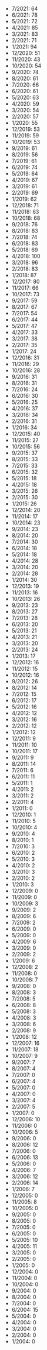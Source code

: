 *  7/2021: 64
*  6/2021: 78
*  5/2021: 72
*  4/2021: 85
*  3/2021: 83
*  2/2021: 71
*  1/2021: 94
*  12/2020: 51
*  11/2020: 43
*  10/2020: 54
*  9/2020: 74
*  8/2020: 61
*  7/2020: 66
*  6/2020: 61
*  5/2020: 63
*  4/2020: 59
*  3/2020: 54
*  2/2020: 57
*  1/2020: 55
*  12/2019: 53
*  11/2019: 59
*  10/2019: 53
*  9/2019: 61
*  8/2019: 56
*  7/2019: 61
*  6/2019: 74
*  5/2019: 64
*  4/2019: 67
*  3/2019: 61
*  2/2019: 69
*  1/2019: 62
*  12/2018: 71
*  11/2018: 63
*  10/2018: 68
*  9/2018: 76
*  8/2018: 83
*  7/2018: 74
*  6/2018: 83
*  5/2018: 69
*  4/2018: 100
*  3/2018: 96
*  2/2018: 83
*  1/2018: 87
*  12/2017: 80
*  11/2017: 66
*  10/2017: 73
*  9/2017: 59
*  8/2017: 67
*  7/2017: 54
*  6/2017: 44
*  5/2017: 47
*  4/2017: 33
*  3/2017: 38
*  2/2017: 35
*  1/2017: 24
*  12/2016: 31
*  11/2016: 29
*  10/2016: 28
*  9/2016: 31
*  8/2016: 31
*  7/2016: 24
*  6/2016: 30
*  5/2016: 25
*  4/2016: 37
*  3/2016: 34
*  2/2016: 31
*  1/2016: 34
*  12/2015: 40
*  11/2015: 27
*  10/2015: 56
*  9/2015: 37
*  8/2015: 33
*  7/2015: 33
*  6/2015: 32
*  5/2015: 18
*  4/2015: 18
*  3/2015: 26
*  2/2015: 30
*  1/2015: 26
*  12/2014: 20
*  11/2014: 17
*  10/2014: 23
*  9/2014: 23
*  8/2014: 20
*  7/2014: 30
*  6/2014: 18
*  5/2014: 18
*  4/2014: 28
*  3/2014: 20
*  2/2014: 28
*  1/2014: 30
*  12/2013: 19
*  11/2013: 16
*  10/2013: 26
*  9/2013: 23
*  8/2013: 27
*  7/2013: 28
*  6/2013: 20
*  5/2013: 21
*  4/2013: 21
*  3/2013: 20
*  2/2013: 24
*  1/2013: 17
*  12/2012: 16
*  11/2012: 15
*  10/2012: 16
*  9/2012: 26
*  8/2012: 14
*  7/2012: 15
*  6/2012: 17
*  5/2012: 16
*  4/2012: 12
*  3/2012: 16
*  2/2012: 12
*  1/2012: 12
*  12/2011: 9
*  11/2011: 10
*  10/2011: 17
*  9/2011: 9
*  8/2011: 14
*  7/2011: 6
*  6/2011: 11
*  5/2011: 1
*  4/2011: 2
*  3/2011: 2
*  2/2011: 4
*  1/2011: 0
*  12/2010: 1
*  11/2010: 5
*  10/2010: 4
*  9/2010: 4
*  8/2010: 1
*  7/2010: 3
*  6/2010: 2
*  5/2010: 3
*  4/2010: 2
*  3/2010: 3
*  2/2010: 2
*  1/2010: 3
*  12/2009: 0
*  11/2009: 0
*  10/2009: 3
*  9/2009: 2
*  8/2009: 6
*  7/2009: 2
*  6/2009: 0
*  5/2009: 0
*  4/2009: 6
*  3/2009: 0
*  2/2009: 2
*  1/2009: 6
*  12/2008: 2
*  11/2008: 0
*  10/2008: 7
*  9/2008: 0
*  8/2008: 3
*  7/2008: 5
*  6/2008: 8
*  5/2008: 3
*  4/2008: 3
*  3/2008: 6
*  2/2008: 9
*  1/2008: 12
*  12/2007: 16
*  11/2007: 18
*  10/2007: 9
*  9/2007: 7
*  8/2007: 4
*  7/2007: 0
*  6/2007: 4
*  5/2007: 0
*  4/2007: 0
*  3/2007: 4
*  2/2007: 5
*  1/2007: 0
*  12/2006: 10
*  11/2006: 0
*  10/2006: 5
*  9/2006: 0
*  8/2006: 12
*  7/2006: 0
*  6/2006: 13
*  5/2006: 0
*  4/2006: 7
*  3/2006: 12
*  2/2006: 14
*  1/2006: 7
*  12/2005: 0
*  11/2005: 8
*  10/2005: 0
*  9/2005: 0
*  8/2005: 0
*  7/2005: 0
*  6/2005: 0
*  5/2005: 10
*  4/2005: 11
*  3/2005: 0
*  2/2005: 0
*  1/2005: 0
*  12/2004: 0
*  11/2004: 0
*  10/2004: 0
*  9/2004: 0
*  8/2004: 0
*  7/2004: 0
*  6/2004: 15
*  5/2004: 0
*  4/2004: 0
*  3/2004: 0
*  2/2004: 0
*  1/2004: 0